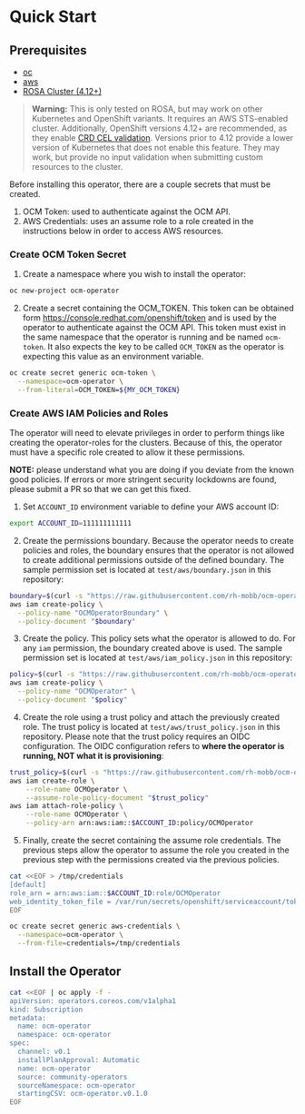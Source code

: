 # Quick Start

## Prerequisites

- [oc](https://docs.openshift.com/container-platform/4.8/cli_reference/openshift_cli/getting-started-cli.html)
- [aws](https://docs.aws.amazon.com/cli/latest/userguide/getting-started-install.html)
- [ROSA Cluster (4.12+)](https://mobb.ninja/docs/rosa/sts/)

> **Warning:**
> This is only tested on ROSA, but may work on other Kubernetes and OpenShift variants.  It requires
> an AWS STS-enabled cluster.  Additionally, OpenShift versions 4.12+ are recommended, as they 
> enable [CRD CEL validation](https://kubernetes.io/blog/2022/09/23/crd-validation-rules-beta/).  Versions
> prior to 4.12 provide a lower version of Kubernetes that does not enable this feature.  They may 
> work, but provide no input validation when submitting custom resources to the cluster.

Before installing this operator, there are a couple secrets that must be created.

1. OCM Token: used to authenticate against the OCM API.
2. AWS Credentials: uses an assume role to a role created in the instructions below in order
to access AWS resources.

### Create OCM Token Secret

1. Create a namespace where you wish to install the operator:

```bash
oc new-project ocm-operator
```

2. Create a secret containing the OCM_TOKEN.  This token can be obtained form 
https://console.redhat.com/openshift/token and is used by the operator to authenticate 
against the OCM API.  This token must exist in the same namespace that the operator 
is running and be named `ocm-token`.  It also expects the key to be called `OCM_TOKEN` 
as the operator is expecting this value as an environment variable.

```bash
oc create secret generic ocm-token \
  --namespace=ocm-operator \
  --from-literal=OCM_TOKEN=${MY_OCM_TOKEN}
```

### Create AWS IAM Policies and Roles

The operator will need to elevate privileges in order to perform things like 
creating the operator-roles for the clusters.  Because of this, the operator 
must have a specific role created to allow it these permissions.

**NOTE:** please understand what you are doing if you deviate from the known good 
policies.  If errors or more stringent security lockdowns are found, please submit a PR 
so that we can get this fixed.

1. Set `ACCOUNT_ID` environment variable to define your AWS account ID:

```bash
export ACCOUNT_ID=111111111111
```

2. Create the permissions boundary.  Because the operator needs to create policies and 
roles, the boundary ensures that the operator is not allowed to create additional
permissions outside of the defined boundary.  The sample permission set is located 
at `test/aws/boundary.json` in this repository:

```bash
boundary=$(curl -s "https://raw.githubusercontent.com/rh-mobb/ocm-operator/main/test/aws/boundary.json")
aws iam create-policy \
  --policy-name "OCMOperatorBoundary" \
  --policy-document "$boundary"
```

3. Create the policy.  This policy sets what the operator is allowed to do.  For any 
`iam` permission, the boundary created above is used.  The sample permission set is 
located at `test/aws/iam_policy.json` in this repository:

```bash
policy=$(curl -s "https://raw.githubusercontent.com/rh-mobb/ocm-operator/main/test/aws/iam_policy.json")
aws iam create-policy \
  --policy-name "OCMOperator" \
  --policy-document "$policy"
```

4. Create the role using a trust policy and attach the previously created role.  The trust 
policy is located at `test/aws/trust_policy.json` in this repository.  Please note that 
the trust policy requires an OIDC configuration.  The OIDC configuration refers to 
**where the operator is running, NOT what it is provisioning**:

```bash
trust_policy=$(curl -s "https://raw.githubusercontent.com/rh-mobb/ocm-operator/main/test/aws/trust_policy.json")
aws iam create-role \
    --role-name OCMOperator \
    --assume-role-policy-document "$trust_policy"
aws iam attach-role-policy \
    --role-name OCMOperator \
    --policy-arn arn:aws:iam::$ACCOUNT_ID:policy/OCMOperator
```

5. Finally, create the secret containing the assume role credentials.  The previous steps allow 
the operator to assume the role you created in the previous step with the permissions created 
via the previous policies.

```bash
cat <<EOF > /tmp/credentials
[default]
role_arn = arn:aws:iam::$ACCOUNT_ID:role/OCMOperator
web_identity_token_file = /var/run/secrets/openshift/serviceaccount/token
EOF

oc create secret generic aws-credentials \
  --namespace=ocm-operator \
  --from-file=credentials=/tmp/credentials
```

## Install the Operator

```bash
cat <<EOF | oc apply -f -
apiVersion: operators.coreos.com/v1alpha1
kind: Subscription
metadata:
  name: ocm-operator
  namespace: ocm-operator
spec:
  channel: v0.1
  installPlanApproval: Automatic
  name: ocm-operator
  source: community-operators
  sourceNamespace: ocm-operator
  startingCSV: ocm-operator.v0.1.0
EOF
```

